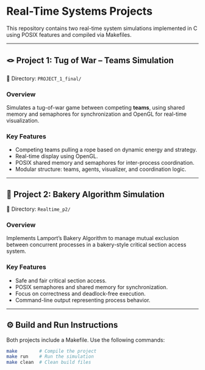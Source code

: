 # Real-Time Systems Projects

This repository contains two real-time system simulations implemented in C using POSIX features and compiled via Makefiles.

---

## 🪢 Project 1: Tug of War – Teams Simulation  
📂 Directory: `PROJECT_1_final/`

### Overview
Simulates a tug-of-war game between competing **teams**, using shared memory and semaphores for synchronization and OpenGL for real-time visualization.

### Key Features
- Competing teams pulling a rope based on dynamic energy and strategy.
- Real-time display using OpenGL.
- POSIX shared memory and semaphores for inter-process coordination.
- Modular structure: teams, agents, visualizer, and coordination logic.

---

## 🍞 Project 2: Bakery Algorithm Simulation  
📂 Directory: `Realtime_p2/`

### Overview
Implements Lamport’s Bakery Algorithm to manage mutual exclusion between concurrent processes in a bakery-style critical section access system.

### Key Features
- Safe and fair critical section access.
- POSIX semaphores and shared memory for synchronization.
- Focus on correctness and deadlock-free execution.
- Command-line output representing process behavior.

---

## ⚙️ Build and Run Instructions

Both projects include a Makefile. Use the following commands:

```bash
make        # Compile the project
make run    # Run the simulation
make clean  # Clean build files
